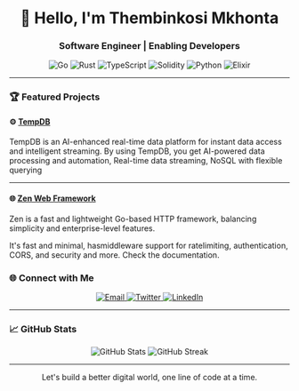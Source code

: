 <h1 align="center">👋 Hello, I'm Thembinkosi Mkhonta</h1>
<h3 align="center">Software Engineer | Enabling Developers</h3>

<p align="center">
  <img src="https://img.shields.io/badge/Go-00ADD8?style=for-the-badge&logo=go&logoColor=white" alt="Go">
  <img src="https://img.shields.io/badge/Rust-000000?style=for-the-badge&logo=rust&logoColor=white" alt="Rust">
  <img src="https://img.shields.io/badge/TypeScript-3178C6?style=for-the-badge&logo=typescript&logoColor=white" alt="TypeScript"/>
  <img src="https://img.shields.io/badge/Solidity-363636?style=for-the-badge&logo=solidity&logoColor=white" alt="Solidity">
  <img src="https://img.shields.io/badge/Python-3776AB?style=for-the-badge&logo=python&logoColor=white" alt="Python">
  <img src="https://img.shields.io/badge/Elixir-4B275F?style=for-the-badge&logo=elixir&logoColor=white" alt="Elixir">
</p>

---

### 🏆 Featured Projects

#### ⚙️ [TempDB](beta.tempdb.xyz)

TempDB is an AI-enhanced real-time data platform for instant data access and intelligent streaming. By using TempDB, you get AI-powered data processing and automation, Real-time data streaming, NoSQL with flexible querying

---

#### 🌐 [Zen Web Framework](#)

Zen is a fast and lightweight Go-based HTTP framework, balancing simplicity and enterprise-level features.

It's fast and minimal, hasmiddleware support for ratelimiting, authentication, CORS, and security and more. Check the documentation.

### 🌐 Connect with Me

<p align="center">
  <a href="mailto:thembinkosimkhonta01@gmail.com">
    <img src="https://img.shields.io/badge/Email-D14836?style=for-the-badge&logo=gmail&logoColor=white" alt="Email">
  </a>
  <a href="https://twitter.com/thembinkosi_rs" target="_blank">
    <img src="https://img.shields.io/badge/Twitter-1DA1F2?style=for-the-badge&logo=twitter&logoColor=white" alt="Twitter">
  </a>
  <a href="https://www.linkedin.com/in/thembinkosi-mkhonta-b19812213/" target="_blank">
    <img src="https://img.shields.io/badge/LinkedIn-0077B5?style=for-the-badge&logo=linkedin&logoColor=white" alt="LinkedIn">
  </a>
</p>

---

### 📈 GitHub Stats

<p align="center">
  <img src="https://github-readme-stats.vercel.app/api?username=ThembinkosiThemba&show_icons=true&theme=radical" alt="GitHub Stats">
  <img src="https://github-readme-streak-stats.herokuapp.com?user=ThembinkosiThemba&theme=radical&hide_border=true" alt="GitHub Streak">
</p>

---

<p align="center">
  Let's build a better digital world, one line of code at a time.
</p>

